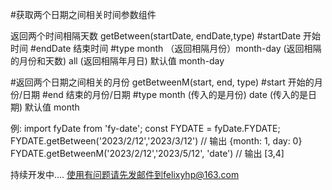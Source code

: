 #获取两个日期之间相关时间参数组件

返回两个时间相隔天数
getBetween(startDate, endDate,type)
#startDate 开始时间
#endDate 结束时间
#type month （返回相隔月份）month-day (返回相隔的月份和天数) all (返回相隔年月日) 默认值 month-day

#返回两个日期之间相关的月份
getBetweenM(start, end, type)
#start 开始的月份/日期
#end 结束的月份/日期
#type month (传入的是月份) date (传入的是日期) 默认值 month

例:
import fyDate from 'fy-date';
const FYDATE = fyDate.FYDATE;
FYDATE.getBetween('2023/2/12','2023/3/12') // 输出 {month: 1, day: 0}
FYDATE.getBetweenM('2023/2/12','2023/5/12', 'date') // 输出 [3,4]

持续开发中....
使用有问题请先发邮件到felixyhp@163.com